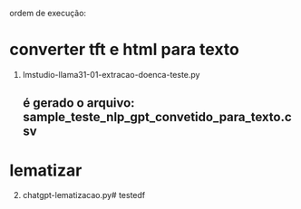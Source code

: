 ordem de execução:
# converter tft e html para texto
1. lmstudio-llama31-01-extracao-doenca-teste.py
    ## é gerado o arquivo: sample_teste_nlp_gpt_convetido_para_texto.csv

# lematizar
2. chatgpt-lematizacao.py#   t e s t e d f  
 